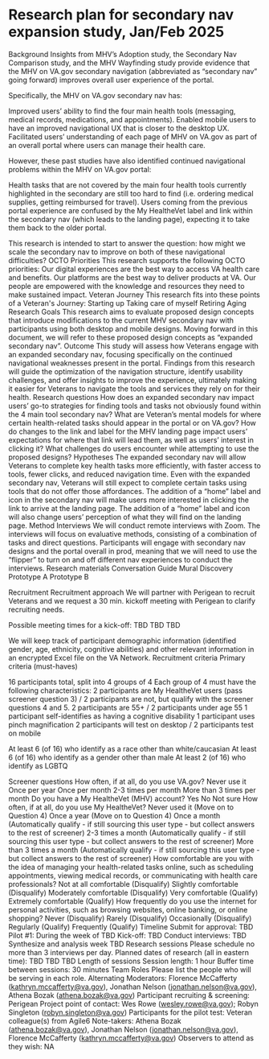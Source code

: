 # Research plan for secondary nav expansion study, Jan/Feb 2025
Background
Insights from MHV’s Adoption study, the Secondary Nav Comparison study, and the MHV Wayfinding study provide evidence that the MHV on VA.gov secondary navigation (abbreviated as “secondary nav” going forward) improves overall user experience of the portal. 


Specifically, the MHV on VA.gov secondary nav has:


Improved users’ ability to find the four main health tools (messaging, medical records, medications, and appointments).
Enabled mobile users to have an improved navigational UX that is closer to the desktop UX.
Facilitated users’ understanding of each page of MHV on VA.gov as part of an overall portal where users can manage their health care.


However, these past studies have also identified continued navigational problems within the MHV on VA.gov portal:


Health tasks that are not covered by the main four health tools currently highlighted in the secondary are still too hard to find (i.e. ordering medical supplies, getting reimbursed for travel).
Users coming from the previous portal experience are confused by the My HealtheVet label and link within the secondary nav (which leads to the landing page), expecting it to take them back to the older portal.


This research is intended to start to answer the question: how might we scale the secondary nav to improve on both of these navigational difficulties? 
OCTO Priorities
This research supports the following OCTO priorities:
Our digital experiences are the best way to access VA health care and benefits.
Our platforms are the best way to deliver products at VA.
Our people are empowered with the knowledge and resources they need to make sustained impact.
Veteran Journey
This research fits into these points of a Veteran's Journey:
Starting up
Taking care of myself
Retiring
Aging
Research Goals
This research aims to evaluate proposed design concepts that introduce modifications to the current MHV secondary nav with participants using both desktop and mobile designs. Moving forward in this document, we will refer to these proposed design concepts as “expanded secondary nav”.
Outcome
This study will assess how Veterans engage with an expanded secondary nav, focusing specifically on the continued navigational weaknesses present in the portal. Findings from this research will guide the optimization of the navigation structure, identify usability challenges, and offer insights to improve the experience, ultimately making it easier for Veterans to navigate the tools and services they rely on for their health.
Research questions
How does an expanded secondary nav impact users’ go-to strategies for finding tools and tasks not obviously found within the 4 main tool secondary nav? 
What are Veteran’s mental models for where certain health-related tasks should appear in the portal or on VA.gov?
How do changes to the link and label for the MHV landing page impact users’ expectations for where that link will lead them, as well as users’ interest in clicking it?
What challenges do users encounter while attempting to use the proposed designs?
Hypotheses
The expanded secondary nav will allow Veterans to complete key health tasks more efficiently, with faster access to tools, fewer clicks, and reduced navigation time.
Even with the expanded secondary nav, Veterans will still expect to complete certain tasks using tools that do not offer those affordances.
The addition of a “home” label and icon in the secondary nav will make users more interested in clicking the link to arrive at the landing page.
The addition of a “home” label and icon will also change users’ perception of what they will find on the landing page.
Method
Interviews
We will conduct remote interviews with Zoom. The interviews will focus on evaluative methods, consisting of a combination of tasks and direct questions. Participants will engage with secondary nav designs and the portal overall in prod, meaning that we will need to use the “flipper” to turn on and off different nav experiences to conduct the interviews.
Research materials
Conversation Guide
Mural Discovery 
Prototype A
Prototype B


Recruitment
Recruitment approach
We will partner with Perigean to recruit Veterans and we request a 30 min. kickoff meeting with Perigean to clarify recruiting needs.


Possible meeting times for a kick-off:
TBD
TBD
TBD


We will keep track of participant demographic information (identified gender, age, ethnicity, cognitive abilities) and other relevant information in an encrypted Excel file on the VA Network.
Recruitment criteria
Primary criteria (must-haves)


16 participants total, split into 4 groups of 4
Each group of 4 must have the following characteristics:
2 participants are My HealtheVet users (pass screener question 3) / 2 participants are not, but qualify with the screener questions 4 and 5.
2 participants are 55+ / 2 participants under age 55
1 participant self-identifies as having a cognitive disability
1 participant uses pinch magnification
2 participants will test on desktop / 2 participants test on mobile


At least 6 (of 16) who identify as a race other than white/caucasian
At least 6 (of 16) who identify as a gender other than male
At least 2 (of 16)  who identify as LGBTQ


Screener questions
How often, if at all, do you use VA.gov?
Never use it
Once per year
Once per month
2-3 times per month
More than 3 times per month
Do you have a My HealtheVet (MHV) account?
Yes
No
Not sure
How often, if at all, do you use My HealtheVet?
Never used it (Move on to Question 4)
Once a year (Move on to Question 4)
Once a month (Automatically qualify - if still sourcing this user type - but collect answers to the rest of screener)
2-3 times a month (Automatically qualify - if still sourcing this user type - but collect answers to the rest of screener)
More than 3 times a month (Automatically qualify - if still sourcing this user type - but collect answers to the rest of screener)
How comfortable are you with the idea of managing your health-related tasks online, such as scheduling appointments, viewing medical records, or communicating with health care professionals?
Not at all comfortable (Disqualify)
Slightly comfortable (Disqualify)
Moderately comfortable (Disqualify)
Very comfortable (Qualify)
Extremely comfortable (Qualify)
How frequently do you use the internet for personal activities, such as browsing websites, online banking, or online shopping?
Never (Disqualify)
Rarely (Disqualify)
Occasionally (Disqualify)
Regularly (Qualify)
Frequently (Qualify)
Timeline
Submit for approval: TBD
Pilot #1: During the week of TBD
Kick-off: TBD
Conduct interviews: TBD
Synthesize and analysis week TBD
Research sessions
Please schedule no more than 3 interviews per day. Planned dates of research (all in eastern time):
TBD
TBD
TBD
Length of sessions
Session length: 1 hour
Buffer time between sessions: 30 minutes
Team Roles
Please list the people who will be serving in each role.
Alternating Moderators: Florence McCafferty (kathryn.mccafferty@va.gov), Jonathan Nelson (jonathan.nelson@va.gov), Athena Bozak (athena.bozak@va.gov)
Participant recruiting & screening: Perigean
Project point of contact: Wes Rowe (wesley.rowe@va.gov); Robyn Singleton (robyn.singleton@va.gov)
Participants for the pilot test: Veteran colleague(s) from Agile6
Note-takers: Athena Bozak (athena.bozak@va.gov), Jonathan Nelson (jonathan.nelson@va.gov), Florence McCafferty (kathryn.mccafferty@va.gov)
Observers to attend as they wish: NA
